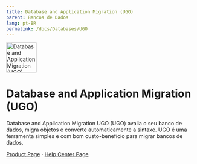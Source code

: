 ```yaml
---
title: Database and Application Migration (UGO)
parent: Bancos de Dados
lang: pt-BR
permalink: /docs/Databases/UGO
---
```


<img src="https://res-static.hc-cdn.cn/cloudbu-site/public/new-product-icon/Databases/UGO.png" width="80" height="80" alt="Database and Application Migration (UGO)">

# Database and Application Migration (UGO)

Database and Application Migration UGO (UGO) avalia o seu banco de dados, migra objetos e converte automaticamente a sintaxe. UGO é uma ferramenta simples e com bom custo-benefício para migrar bancos de dados.

[Product Page](https://www.huaweicloud.com/intl/pt-br/product/ugo.html) &middot;
[Help Center Page](https://support.huaweicloud.com/intl/pt-br/ugo/index.html)

